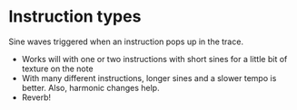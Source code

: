 
# Instruction types

Sine waves triggered when an instruction pops up in the trace. 
- Works will with one or two instructions with short sines for a little bit of texture on the note
- With many different instructions, longer sines and a slower tempo is better. Also, harmonic changes help.
- Reverb!